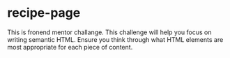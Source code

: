 # recipe-page
This is fronend mentor challange. This challenge will help you focus on writing semantic HTML. Ensure you think through what HTML elements are most appropriate for each piece of content.
